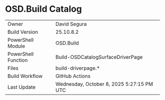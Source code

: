 ﻿# OSD.Build Catalog

| | |
|-|-|
| Owner | David Segura |
| Build Version | 25.10.8.2 |
| PowerShell Module | OSD.Build |
| PowerShell Function | Build-OSDCatalogSurfaceDriverPage |
| Files | build-driverpage.* |
| Build Workflow | GitHub Actions |
| Last Update | Wednesday, October 8, 2025 5:27:15 PM UTC |
